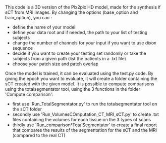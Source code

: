 This code is a 3D version of the Pix2pix HD model, made for the synthesis if sCT from MRI images.
By changing the options (base_option and train_option), you can : 
- define the name of your model
- define your data root and if needed, the path to your list of testing subjects
- change the number of channels for your input if you want to use dixon sequence
- decide if you want to create your testing set randomly or take the subjects from a given path (list the patients in a .txt file)
- choose your patch size and patch overlap

Once the model is trained, it can be evaluated using the test.py code. By giving the epoch you want to evaluate, it will create a folder containing the sCT created with the given model. 
It is possible to compute comparisons using the totalsegmentator tool, using the 3 functions in the folder 'Compute comparison': 
- first use 'Run_TotalSegmentator.py' to run the totalsegmentator tool on the sCT folder
- secondly use 'Run_VolumesCOmputation_CT_MRI_sCT.py' to create .txt files containing the volumes for each tissue on the 3 types of scans
- thirdly use 'Run_comparison°TotalSegmentator' to create a final report that compares the results of the segmentation for the sCT and the MRI (compared to the real CT)


